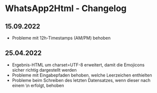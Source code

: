 # WhatsApp2Html - Changelog

## 15.09.2022
- Probleme mit 12h-Timestamps (AM/PM) behoben

## 25.04.2022
- Ergebnis-HTML um charset=UTF-8 erweitert, damit die Emojicons sicher richtig dargestellt werden
- Probleme mit Eingabepfaden behoben, welche Leerzeichen enthielten
- Probleme beim Schreiben des letzten Datensatzes, wenn dieser nach einem \n erfolgt, behoben
